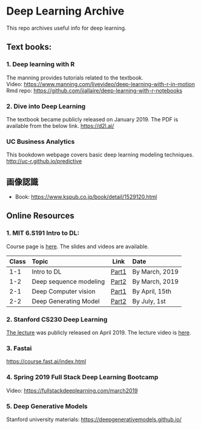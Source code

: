 # Deep Learning Archive
This repo archives useful info for deep learning.

## Text books:  
### 1. Deep learning with R  
The manning provides tutorials related to the textbook.  
Video: https://www.manning.com/livevideo/deep-learning-with-r-in-motion  
Rmd repo: https://github.com/jjallaire/deep-learning-with-r-notebooks 

### 2. Dive into Deep Learning
The textbook became publicly released on January 2019. The PDF is available from the below link.
https://d2l.ai/

### UC Business Analytics
This bookdown webpage covers basic deep learning modeling techniques.  
http://uc-r.github.io/predictive  

## 画像認識
- Book: https://www.kspub.co.jp/book/detail/1529120.html  

## Online Resources
### 1. MIT 6.S191 Intro to DL:  
Course page is [here](http://introtodeeplearning.com/).  The slides and videos are available.

|**Class**   | **Topic**                      | **Link**      |**Date**                             | 
| :----------| :----------------------------- | ------------- |:----------------------------------- |
| 1-1   | Intro to DL            | [Part1](https://www.youtube.com/watch?v=5v1JnYv_yWs&index=1&list=PLtBw6njQRU-rwp5__7C0oIVt26ZgjG9NI)    | By March, 2019  |
| 1-2   | Deep sequence modeling | [Part2](https://www.youtube.com/watch?v=_h66BW-xNgk&index=1&list=PLtBw6njQRU-rwp5__7C0oIVt26ZgjG9NI) | By March, 2019    |
| 2-1   | Deep Computer vision   | [Part1](https://www.youtube.com/watch?v=H-HVZJ7kGI0&index=1&list=PLtBw6njQRU-rwp5__7C0oIVt26ZgjG9NI)    | By April, 15th  |
| 2-2   | Deep Generating Model   | [Part2](https://www.youtube.com/watch?v=yFBFl1cLYx8&index=1&list=PLtBw6njQRU-rwp5__7C0oIVt26ZgjG9NI)    | By July, 1st  |

### 2. Stanford CS230 Deep Learning  
[The lecture](http://cs230.stanford.edu/) was publicly released on April 2019. The lecture video is [here](http://onlinehub.stanford.edu/cs230).

### 3. Fastai
https://course.fast.ai/index.html

### 4. Spring 2019 Full Stack Deep Learning Bootcamp  
Video: https://fullstackdeeplearning.com/march2019

### 5. Deep Generative Models 
Stanford university materials: https://deepgenerativemodels.github.io/  


